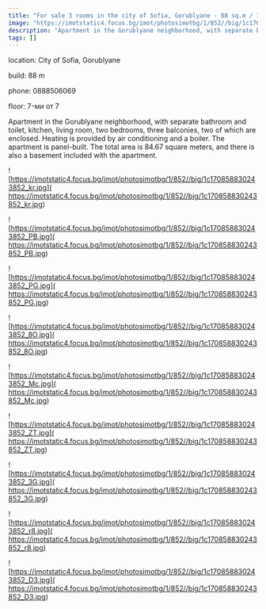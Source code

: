 ```yaml
---
title: "For sale 3 rooms in the city of Sofia, Gorublyane - 88 sq.m / 149300 EUR :: imot.bg Ad"
image: "https://imotstatic4.focus.bg/imot/photosimotbg/1/852//big/1c170858830243852_45.jpg"
description: "Apartment in the Gorublyane neighborhood, with separate bathroom and toilet, kitchen, living room, two bedrooms, three balconies, two of which are enclosed. Heating is provided by air conditioning and a boiler. The apartment is panel-built. The total area is 84.67 square meters, and there is also a basement included with the apartment."
tags: []
---
```


location: City of Sofia, Gorublyane

build: 88 m

phone: 0888506069

floor: 7-ми от 7

Apartment in the Gorublyane neighborhood, with separate bathroom and toilet, kitchen, living room, two bedrooms, three balconies, two of which are enclosed. Heating is provided by air conditioning and a boiler. The apartment is panel-built. The total area is 84.67 square meters, and there is also a basement included with the apartment.


![https://imotstatic4.focus.bg/imot/photosimotbg/1/852//big/1c170858830243852_kr.jpg]( https://imotstatic4.focus.bg/imot/photosimotbg/1/852//big/1c170858830243852_kr.jpg)


![https://imotstatic4.focus.bg/imot/photosimotbg/1/852//big/1c170858830243852_PB.jpg]( https://imotstatic4.focus.bg/imot/photosimotbg/1/852//big/1c170858830243852_PB.jpg)


![https://imotstatic4.focus.bg/imot/photosimotbg/1/852//big/1c170858830243852_PG.jpg]( https://imotstatic4.focus.bg/imot/photosimotbg/1/852//big/1c170858830243852_PG.jpg)


![https://imotstatic4.focus.bg/imot/photosimotbg/1/852//big/1c170858830243852_8O.jpg]( https://imotstatic4.focus.bg/imot/photosimotbg/1/852//big/1c170858830243852_8O.jpg)


![https://imotstatic4.focus.bg/imot/photosimotbg/1/852//big/1c170858830243852_Mc.jpg]( https://imotstatic4.focus.bg/imot/photosimotbg/1/852//big/1c170858830243852_Mc.jpg)


![https://imotstatic4.focus.bg/imot/photosimotbg/1/852//big/1c170858830243852_ZT.jpg]( https://imotstatic4.focus.bg/imot/photosimotbg/1/852//big/1c170858830243852_ZT.jpg)


![https://imotstatic4.focus.bg/imot/photosimotbg/1/852//big/1c170858830243852_3G.jpg]( https://imotstatic4.focus.bg/imot/photosimotbg/1/852//big/1c170858830243852_3G.jpg)


![https://imotstatic4.focus.bg/imot/photosimotbg/1/852//big/1c170858830243852_r8.jpg]( https://imotstatic4.focus.bg/imot/photosimotbg/1/852//big/1c170858830243852_r8.jpg)


![https://imotstatic4.focus.bg/imot/photosimotbg/1/852//big/1c170858830243852_D3.jpg]( https://imotstatic4.focus.bg/imot/photosimotbg/1/852//big/1c170858830243852_D3.jpg)


